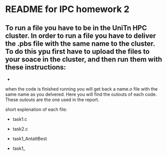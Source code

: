 # README for IPC homework 2

To run a file you have to be in the UniTn HPC cluster. In order to run a file you have to deliver the .pbs file with the same name to the cluster. To do this ypu first have to upload the files to your soace in the cluster, and then run them with these instructions:
- 
-

when the code is finished running you will get back a name.o file with the same name as you delvered. Here you will find the outouts of each code. These outouts are the one used in the report.

short explenation of each file:
- task1.c
- task2.c
- task1_AntattBest

- task1_

